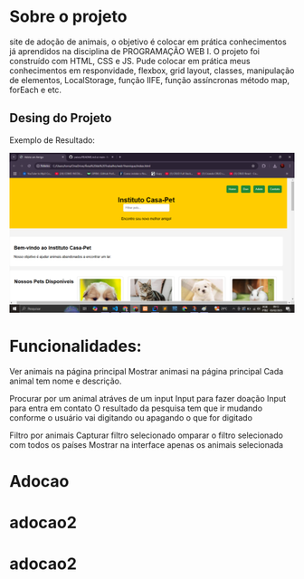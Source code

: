 # Sobre o projeto

site de adoção de animais, o objetivo é colocar em prática conhecimentos já aprendidos na disciplina de PROGRAMAÇÃO WEB I. O projeto foi construído com HTML, CSS e JS. Pude colocar em prática meus conhecimentos em responvidade, flexbox, grid layout, classes, manipulação de elementos, LocalStorage, função IIFE, função assíncronas método map, forEach e etc.

## Desing do Projeto

Exemplo de Resultado:

![Imagem  do projeto](IMG/tela.png)


# Funcionalidades:

Ver animais na página principal 
Mostrar animasi na página principal
Cada animal tem nome e descrição.

Procurar por um animal atráves de um input
Input para fazer doação
Input para entra em contato
O resultado da pesquisa tem que ir mudando conforme o usuário vai digitando ou apagando o que for digitado

Filtro por animais
Capturar filtro selecionado
omparar o filtro selecionado com todos os países
Mostrar na interface apenas os animais selecionada
# Adocao
# adocao2
# adocao2

